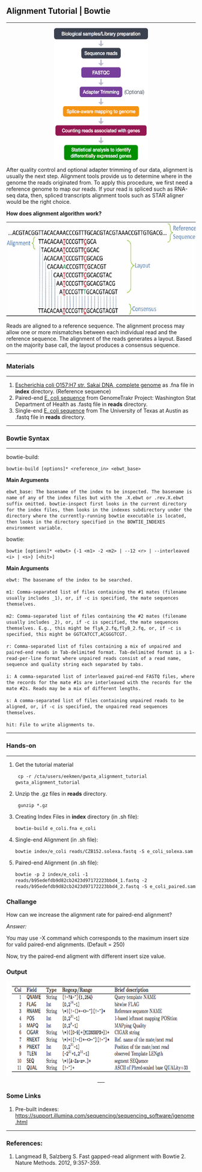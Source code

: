 ## __Alignment Tutorial | Bowtie__

--- 
<p align="center">
<img src="RNAseqWorkflow.png" alt="rna"
	title="RNA" width="250" height="350" />
</p>

After quality control and optional adapter trimming of our data, alignment is usually the next step. Alignment tools provide us to determine where in the genome the reads originated from. To apply this procedure, we first need a reference genome to map our reads. If your read is spliced such as RNA-seq data, then, spliced transcripts alignment tools such as STAR aligner would be the right choice. 

__How does alignment algorithm work?__

<p align="center">
<img src="aln.jpg" alt="rna"
	title="RNA" width="650" height="250" />
</p>

Reads are aligned to a reference sequence. The alignment process may allow one or more mismatches between each individual read and the reference sequence. The alignment of the reads generates a layout. Based on the majority base call, the layout produces a consensus sequence. 
___
### __Materials__
___
1. [Escherichia coli O157:H7 str. Sakai DNA, complete genome](https://www.ncbi.nlm.nih.gov/nuccore/BA000007) as .fna file in __index__ directory. (Reference sequence)
2. Paired-end [E. coli sequence](https://www.ncbi.nlm.nih.gov/sra/SRX7753100[accn]) from GenomeTrakr Project: Washington Stat  Department of Health as .fastq file in __reads__ directory. 
3. Single-end [E. coli sequence](https://www.ncbi.nlm.nih.gov/sra/SRX7364424[accn]) from The University of Texas at Austin as .fastq file in __reads__ directory.


___
### __Bowtie Syntax__
___
bowtie-build:

    bowtie-build [options]* <reference_in> <ebwt_base>

__Main Arguments__

    ebwt_base: The basename of the index to be inspected. The basename is name of any of the index files but with the .X.ebwt or .rev.X.ebwt suffix omitted. bowtie-inspect first looks in the current directory for the index files, then looks in the indexes subdirectory under the directory where the currently-running bowtie executable is located, then looks in the directory specified in the BOWTIE_INDEXES environment variable.
    
bowtie:

    bowtie [options]* <ebwt> {-1 <m1> -2 <m2> | --12 <r> | --interleaved <i> | <s>} [<hit>]

__Main Arguments__

    ebwt: The basename of the index to be searched. 

    m1: Comma-separated list of files containing the #1 mates (filename usually includes _1), or, if -c is specified, the mate sequences themselves.

    m2: Comma-separated list of files containing the #2 mates (filename usually includes _2), or, if -c is specified, the mate sequences themselves. E.g., this might be flyA_2.fq,flyB_2.fq, or, if -c is specified, this might be GGTCATCCT,ACGGGTCGT.

    r: Comma-separated list of files containing a mix of unpaired and paired-end reads in Tab-delimited format. Tab-delimited format is a 1-read-per-line format where unpaired reads consist of a read name, sequence and quality string each separated by tabs. 

    i: A comma-separated list of interleaved paired-end FASTQ files, where the records for the mate #1s are interleaved with the records for the mate #2s. Reads may be a mix of different lengths. 

    s: A comma-separated list of files containing unpaired reads to be aligned, or, if -c is specified, the unpaired read sequences themselves. 

    hit: File to write alignments to. 
	
___
### __Hands-on__
___

1. Get the tutorial material

        cp -r /cta/users/eekmen/gwsta_alignment_tutorial gwsta_alignment_tutorial
	
2. Unzip the .gz files in __reads__ directory. 

        gunzip *.gz


3. Creating Index Files in __index__ directory (in .sh file):

       bowtie-build e_coli.fna e_coli

4. Single-end Alignment (in .sh file):

       bowtie index/e_coli reads/CZB152.solexa.fastq -S e_coli_solexa.sam

5. Paired-end Alignment (in .sh file):

       bowtie -p 2 index/e_coli -1 reads/b95edefdb9d82cb2423d97172223bbd4_1.fastq -2 reads/b95edefdb9d82cb2423d97172223bbd4_2.fastq -S e_coli_paired.sam

### __Challange__

How can we increase the alignment rate for paired-end alignment?

_Answer:_

You may use -X command which corresponds to the maximum insert size for valid paired-end alignments. (Default = 250)

Now, try the paired-end aligment with different insert size value.

### __Output__

<p align="center">
<img src="SAMv1_3.png" alt="rna"
	title="RNA" width="650" height="250" />
___

### __Some Links__

1. Pre-built indexes: https://support.illumina.com/sequencing/sequencing_software/igenome.html
___
### __References:__

1. Langmead B, Salzberg S. Fast gapped-read alignment with Bowtie 2. Nature Methods. 2012, 9:357-359.

